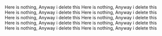 Here is nothing, Anyway i delete this
Here is nothing, Anyway i delete this
Here is nothing, Anyway i delete this
Here is nothing, Anyway i delete this
Here is nothing, Anyway i delete this
Here is nothing, Anyway i delete this
Here is nothing, Anyway i delete this
Here is nothing, Anyway i delete this
Here is nothing, Anyway i delete this
Here is nothing, Anyway i delete this